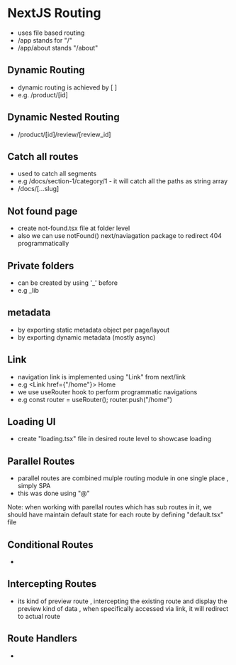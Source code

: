 # NextJS Routing

- uses file based routing
- /app stands for "/"
- /app/about stands "/about"

## Dynamic Routing

- dynamic routing is achieved by [ ]
- e.g. /product/[id]

## Dynamic Nested Routing

- /product/[id]/review/[review_id]

## Catch all routes

- used to catch all segments
- e.g /docs/section-1/category/1 - it will catch all the paths as string array
- /docs/[...slug]

## Not found page

- create not-found.tsx file at folder level
- also we can use notFound() next/naviagation package to redirect 404 programmatically

## Private folders

- can be created by using '_' before
- e.g _lib

## metadata 

- by exporting static metadata object per page/layout
- by exporting dynamic metadata (mostly async)

## Link

- navigation link is implemented using "Link" from next/link
- e.g <Link href={"/home"}> Home </Link>
- we use useRouter hook to perform programmatic navigations
- e.g const router = useRouter(); router.push("/home")

## Loading UI

- create "loading.tsx" file in desired route level to showcase loading

## Parallel Routes

- parallel routes are combined mulple routing module in one single place , simply SPA  
- this was done using "@"

Note: when working with parellal routes which has sub routes in it, we should have maintain default state for each route by defining "default.tsx" file  

## Conditional Routes

-  

## Intercepting Routes

- its kind of preview route , intercepting the existing route and display the preview kind of data , when specifically accessed via link, it will redirect to actual route


## Route Handlers

- 
